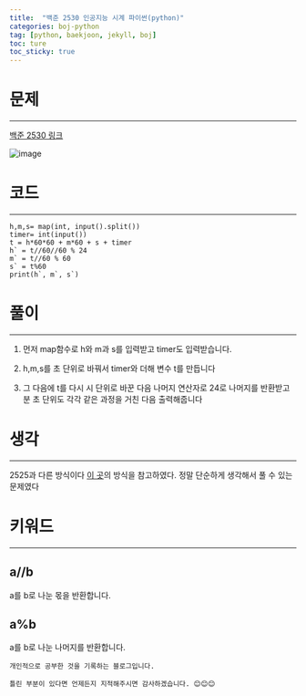 ```yaml
---
title:  "백준 2530 인공지능 시계 파이썬(python)"
categories: boj-python
tag: [python, baekjoon, jekyll, boj]
toc: ture
toc_sticky: true
---
```


# 문제
---
[백준 2530 링크](https://www.acmicpc.net/problem/2530)

![image](https://user-images.githubusercontent.com/98053984/150646871-e0dc4a67-87fe-4ff2-b64d-980f6a02b44f.png)

# 코드
---

```
h,m,s= map(int, input().split())
timer= int(input())
t = h*60*60 + m*60 + s + timer
h` = t//60//60 % 24
m` = t//60 % 60
s` = t%60
print(h`, m`, s`)
```

# 풀이
---
1. 먼저 map함수로 h와 m과 s를 입력받고 timer도 입력받습니다.

2. h,m,s를 초 단위로 바꿔서 timer와 더해 변수 t를 만듭니다

3. 그 다음에 t를 다시 시 단위로 바꾼 다음 나머지 연산자로 24로 나머지를 반환받고 분 초 단위도 각각 같은 과정을 거친 다음 출력해줍니다

# 생각
---
2525과 다른 방식이다 [이 곳](https://jinho-study.tistory.com/362)의 방식을 참고하였다. 정말 단순하게 생각해서 풀 수 있는 문제였다

# 키워드
---
## a//b
a를 b로 나눈 몫을 반환합니다.
## a%b
a를 b로 나눈 나머지를 반환합니다.

```
개인적으로 공부한 것을 기록하는 블로그입니다. 

틀린 부분이 있다면 언제든지 지적해주시면 감사하겠습니다. 😊😊😊
```
